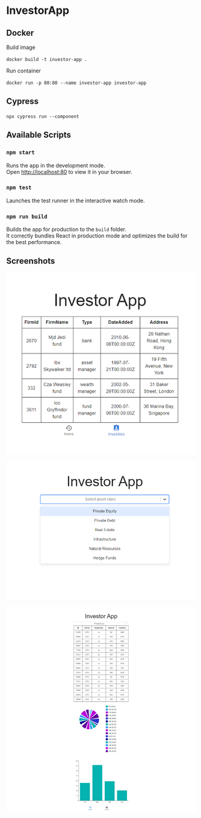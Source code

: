 # InvestorApp

## Docker

Build image

`docker build -t investor-app .`

Run container

`docker run -p 80:80 --name investor-app investor-app`

## Cypress

`npx cypress run --component`

## Available Scripts

### `npm start`

Runs the app in the development mode.\
Open [http://localhost:80](http://localhost:80) to view it in your browser.

### `npm test`

Launches the test runner in the interactive watch mode.

### `npm run build`

Builds the app for production to the `build` folder.\
It correctly bundles React in production mode and optimizes the build for the best performance.

## Screenshots

![investors](https://github.com/GarciaPL/InvestorApp/blob/main/screenshots/investors.PNG?raw=true)

![asset classes](https://github.com/GarciaPL/InvestorApp/blob/main/screenshots/asset_classes.PNG?raw=true)

![investor commitments](https://github.com/GarciaPL/InvestorApp/blob/main/screenshots/investor_commitments.PNG?raw=true)
